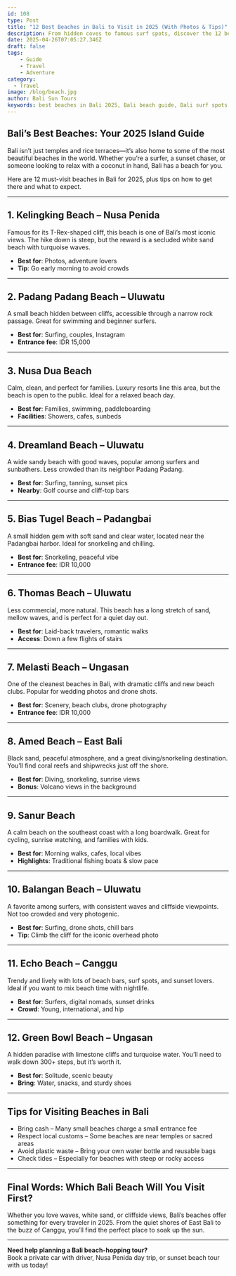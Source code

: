 ```yaml
---
id: 108
type: Post
title: "12 Best Beaches in Bali to Visit in 2025 (With Photos & Tips)"
description: From hidden coves to famous surf spots, discover the 12 best beaches in Bali for 2025. Perfect for swimming, sunsets, surfing, and relaxing by the ocean
date: 2025-04-26T07:05:27.346Z
draft: false
tags:
    - Guide
    - Travel
    - Adventure
category:
  - Travel
image: /blog/beach.jpg
author: Bali Sun Tours
keywords: best beaches in Bali 2025, Bali beach guide, Bali surf spots, Bali hidden beaches, top beaches Bali, Bali swimming beaches, Bali sunset beaches, Bali beach tips, Bali ocean relaxation, Bali beach vacation
---
```


## Bali’s Best Beaches: Your 2025 Island Guide

Bali isn’t just temples and rice terraces—it’s also home to some of the most beautiful beaches in the world. Whether you’re a surfer, a sunset chaser, or someone looking to relax with a coconut in hand, Bali has a beach for you.

Here are 12 must-visit beaches in Bali for 2025, plus tips on how to get there and what to expect.

---

## 1. Kelingking Beach – Nusa Penida

Famous for its T-Rex-shaped cliff, this beach is one of Bali’s most iconic views. The hike down is steep, but the reward is a secluded white sand beach with turquoise waves.

- **Best for**: Photos, adventure lovers
- **Tip**: Go early morning to avoid crowds

---

## 2. Padang Padang Beach – Uluwatu

A small beach hidden between cliffs, accessible through a narrow rock passage. Great for swimming and beginner surfers.

- **Best for**: Surfing, couples, Instagram
- **Entrance fee**: IDR 15,000

---

## 3. Nusa Dua Beach

Calm, clean, and perfect for families. Luxury resorts line this area, but the beach is open to the public. Ideal for a relaxed beach day.

- **Best for**: Families, swimming, paddleboarding
- **Facilities**: Showers, cafes, sunbeds

---

## 4. Dreamland Beach – Uluwatu

A wide sandy beach with good waves, popular among surfers and sunbathers. Less crowded than its neighbor Padang Padang.

- **Best for**: Surfing, tanning, sunset pics
- **Nearby**: Golf course and cliff-top bars

---

## 5. Bias Tugel Beach – Padangbai

A small hidden gem with soft sand and clear water, located near the Padangbai harbor. Ideal for snorkeling and chilling.

- **Best for**: Snorkeling, peaceful vibe
- **Entrance fee**: IDR 10,000

---

## 6. Thomas Beach – Uluwatu

Less commercial, more natural. This beach has a long stretch of sand, mellow waves, and is perfect for a quiet day out.

- **Best for**: Laid-back travelers, romantic walks
- **Access**: Down a few flights of stairs

---

## 7. Melasti Beach – Ungasan

One of the cleanest beaches in Bali, with dramatic cliffs and new beach clubs. Popular for wedding photos and drone shots.

- **Best for**: Scenery, beach clubs, drone photography
- **Entrance fee**: IDR 10,000

---

## 8. Amed Beach – East Bali

Black sand, peaceful atmosphere, and a great diving/snorkeling destination. You’ll find coral reefs and shipwrecks just off the shore.

- **Best for**: Diving, snorkeling, sunrise views
- **Bonus**: Volcano views in the background

---

## 9. Sanur Beach

A calm beach on the southeast coast with a long boardwalk. Great for cycling, sunrise watching, and families with kids.

- **Best for**: Morning walks, cafes, local vibes
- **Highlights**: Traditional fishing boats & slow pace

---

## 10. Balangan Beach – Uluwatu

A favorite among surfers, with consistent waves and cliffside viewpoints. Not too crowded and very photogenic.

- **Best for**: Surfing, drone shots, chill bars
- **Tip**: Climb the cliff for the iconic overhead photo

---

## 11. Echo Beach – Canggu

Trendy and lively with lots of beach bars, surf spots, and sunset lovers. Ideal if you want to mix beach time with nightlife.

- **Best for**: Surfers, digital nomads, sunset drinks
- **Crowd**: Young, international, and hip

---

## 12. Green Bowl Beach – Ungasan

A hidden paradise with limestone cliffs and turquoise water. You’ll need to walk down 300+ steps, but it’s worth it.

- **Best for**: Solitude, scenic beauty
- **Bring**: Water, snacks, and sturdy shoes

---

## Tips for Visiting Beaches in Bali

- Bring cash – Many small beaches charge a small entrance fee
- Respect local customs – Some beaches are near temples or sacred areas
- Avoid plastic waste – Bring your own water bottle and reusable bags
- Check tides – Especially for beaches with steep or rocky access

---

## Final Words: Which Bali Beach Will You Visit First?

Whether you love waves, white sand, or cliffside views, Bali’s beaches offer something for every traveler in 2025. From the quiet shores of East Bali to the buzz of Canggu, you’ll find the perfect place to soak up the sun.

---

**Need help planning a Bali beach-hopping tour?**  
Book a private car with driver, Nusa Penida day trip, or sunset beach tour with us today!
